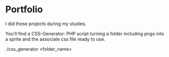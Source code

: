 # Portfolio

I did these projects during my studies.

You'll find a CSS-Generator: PHP script turning a folder including pngs into a sprite and the associate css file ready to use.

./css_generator <folder_name>
